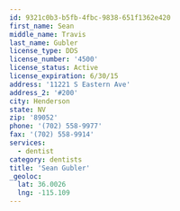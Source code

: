 ```yaml
---
id: 9321c0b3-b5fb-4fbc-9838-651f1362e420
first_name: Sean
middle_name: Travis
last_name: Gubler
license_type: DDS
license_number: '4500'
license_status: Active
license_expiration: 6/30/15
address: '11221 S Eastern Ave'
address_2: '#200'
city: Henderson
state: NV
zip: '89052'
phone: '(702) 558-9977'
fax: '(702) 558-9914'
services:
  - dentist
category: dentists
title: 'Sean Gubler'
_geoloc:
  lat: 36.0026
  lng: -115.109
---
```

